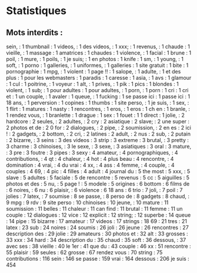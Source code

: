 # Statistiques

## Mots interdits :

 sein, : 1
 thumbnail  : 1
 videos, : 1
 des videos, : 1
 xxx; : 1
 revenus, : 1
 chaude  : 1
 vieille, : 1
 massage  : 1
 amatrices  : 1
 chaudes  : 1
 violence, : 1
 facial  : 1
 brune  : 1
 poil, : 1
 mure, : 1
 poils, : 1
 je suis; : 1
 en photos  : 1
 knife  : 1
 sm, : 1
 young, : 1
 soft, : 1
 porno  : 1
 galleries, : 1
 uniformes, : 1
 galleries  : 1
 site gratuit  : 1
 bite  : 1
 pornographie  : 1
 mpg, : 1
 violent  : 1
 page !! : 1
 salope, : 1
 adulte, : 1
 et des plus  : 1
 pour les webmasters  : 1
 paradis  : 1
 caresse  : 1
 asia, : 1
 avs  : 1
 glamour  : 1
 cul  : 1
 poitrine, : 1
 voyeur  : 1
 alt, : 1
 prives, : 1
 pik  : 1
 pics  : 1
 blondes  : 1
 violent, : 1
 sub; : 1
 pour adultes  : 1
 pour adultes, : 1
 porn, : 1
 porn  : 1
 cri  : 1
 cri et  : 1
 un couple, : 1
 avaler  : 1
 queue, : 1
 fucking  : 1
 se passe ici  : 1
 passe ici  : 1
 18 ans, : 1
 perversion  : 1
 copines  : 1
 thumbs  : 1
 site perso, : 1
 je suis, : 1
 sex, : 1
 flirt  : 1
 matures  : 1
 nasty  : 1
 rencontres, : 1
 eros, : 1
 eros  : 1
 ch en  : 1
 branle, : 1
 rendez vous, : 1
 branlette  : 1
 drague  : 1
 sex  : 1
 fouet  : 1
 1 direct  : 1
 jolie, : 2
 hardcore  : 2
 seules, : 2
 adultes, : 2
 cry  : 2
 asiatique  : 2
 slave; : 2
 une super  : 2
 photos et de  : 2
 0 for  : 2
 dialogues, : 2
 pipe, : 2
 soumission, : 2
 en es  : 2
 ici !  : 2
 gadgets, : 2
 bottom, : 2
 cri, : 2
 latines  : 2
 adult, : 2
 nus  : 2
 sub, : 2
 putain  : 2
 bizarre, : 3
 seins  : 3
 des videos  : 3
 strip  : 3
 extreme  : 3
 brutal, : 3
 pretty  : 3
 charme  : 3
 chinoises, : 3
 le sexe, : 3
 sexe, : 3
 asiatiques  : 3
 oral  : 3
 mature, : 3
 pre  : 3
 foutre  : 3
 pipes  : 3
 sexy  : 4
 amateur, : 4
 pornographiques, : 4
 contributions, : 4
 qt  : 4
 chaleur, : 4
 hot  : 4
 plus beau  : 4
 rencontre, : 4
 domination  : 4
 vrai, : 4
 du vrai  : 4
 xx, : 4
 ass  : 4
 femme, : 4
 couple, : 4
 couples  : 4
 69, : 4
 pic  : 4
 filles  : 4
 adult  : 4
 journal du  : 5
 the most  : 5
 xxx, : 5
 slave  : 5
 adultes  : 5
 faciale  : 5
 de rencontre  : 5
 revenus  : 5
 cc  : 5
 aiguilles  : 5
 photos et des  : 5
 nu, : 5
 page !  : 5
 modele  : 5
 origines  : 6
 bottom  : 6
 films de  : 6
 noires, : 6
 nu  : 6
 plaisir, : 6
 violence  : 6
 18 ans  : 6
 trio  : 7
 joli, : 7
 poil  : 7
 jolies  : 7
 latex, : 7
 soumise  : 8
 se passe, : 8
 perso de  : 8
 gadgets  : 8
 chaud, : 9
 mpg  : 9
 rdv  : 9
 site perso  : 10
 chinoises  : 10
 jeune, : 10
 mature  : 11
 soumission  : 11
 belles  : 11
 chaleur  : 11
 can find  : 11
 brutal  : 11
 femme  : 11
 un couple  : 12
 dialogues  : 12
 vice  : 12
 explicit  : 12
 string; : 12
 superbe  : 14
 queue  : 14
 pipe  : 15
 bizarre  : 17
 amateur  : 17
 videos  : 17
 strings  : 18
 69  : 21
 tres  : 21
 latex  : 23
 sub  : 24
 noires  : 24
 soumis  : 26
 joli  : 26
 jeune  : 26
 rencontres  : 27
 description des  : 29
 jolie  : 29
 amateurs  : 30
 photos et  : 32
 alt  : 33
 grosses  : 33
 xxx  : 34
 hard  : 34
 description du  : 35
 chaud  : 35
 soft  : 36
 dessous, : 37
 avec ses  : 38
 vieille  : 40
 le 1er  : 41
 que du  : 43
 couple  : 46
 xx  : 51
 rencontre  : 55
 plaisir  : 59
 seules  : 62
 grosse  : 67
 rendez vous  : 70
 string  : 75
 contributions  : 116
 sein  : 146
 se passe  : 159
 vrai  : 164
 dessous  : 206
 je suis  : 454
